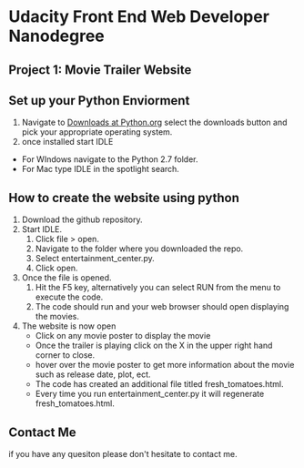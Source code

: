 # Udacity Front End Web Developer Nanodegree
## Project 1: Movie Trailer Website

## Set up your Python Enviorment

1. Navigate to [Downloads at Python.org](https://www.python.org/downloads/) select the downloads button and pick your appropriate operating system.
2. once installed start IDLE
  - For WIndows navigate to the Python 2.7 folder.
  - For Mac type IDLE in the spotlight search.

## How to create the website using python

1. Download the github repository.
2. Start IDLE.
	1. Click file > open.
	2. Navigate to the folder where you downloaded the repo.
	3. Select entertainment_center.py.
	4. Click open.
3. Once the file is opened.
	1. Hit the F5 key, alternatively you can select RUN from the menu to execute the code.
	2. The code should run and your web browser should open displaying the movies.
4. The website is now open
	- Click on any movie poster to display the movie
	- Once the trailer is playing click on the X in the upper right hand corner to close.
	- hover over the movie poster to get more information about the movie such as release date, plot, ect.
	- The code has created an additional file titled fresh_tomatoes.html.
	- Every time you run entertainment_center.py it will regenerate fresh_tomatoes.html.

## Contact Me

if you have any quesiton please don't hesitate to contact me.


